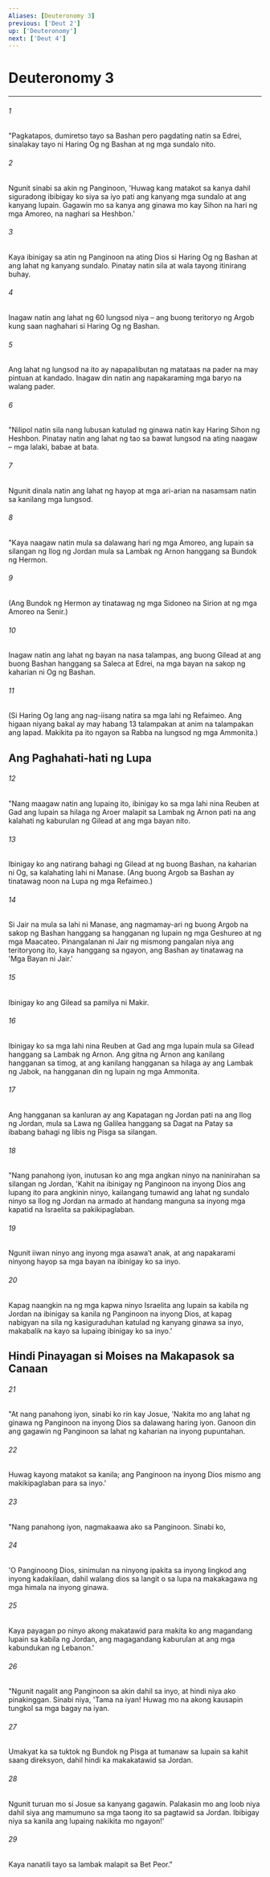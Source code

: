 ```yaml
---
Aliases: [Deuteronomy 3]
previous: ['Deut 2']
up: ['Deuteronomy']
next: ['Deut 4']
---
```

# Deuteronomy 3

***

###### 1
"Pagkatapos, dumiretso tayo sa Bashan pero pagdating natin sa Edrei, sinalakay tayo ni Haring Og ng Bashan at ng mga sundalo nito. 

###### 2
Ngunit sinabi sa akin ng Panginoon, 'Huwag kang matakot sa kanya dahil siguradong ibibigay ko siya sa iyo pati ang kanyang mga sundalo at ang kanyang lupain. Gagawin mo sa kanya ang ginawa mo kay Sihon na hari ng mga Amoreo, na naghari sa Heshbon.' 

###### 3
Kaya ibinigay sa atin ng Panginoon na ating Dios si Haring Og ng Bashan at ang lahat ng kanyang sundalo. Pinatay natin sila at wala tayong itinirang buhay. 

###### 4
Inagaw natin ang lahat ng 60 lungsod niya – ang buong teritoryo ng Argob kung saan naghahari si Haring Og ng Bashan. 

###### 5
Ang lahat ng lungsod na ito ay napapalibutan ng matataas na pader na may pintuan at kandado. Inagaw din natin ang napakaraming mga baryo na walang pader. 

###### 6
"Nilipol natin sila nang lubusan katulad ng ginawa natin kay Haring Sihon ng Heshbon. Pinatay natin ang lahat ng tao sa bawat lungsod na ating naagaw – mga lalaki, babae at bata. 

###### 7
Ngunit dinala natin ang lahat ng hayop at mga ari-arian na nasamsam natin sa kanilang mga lungsod. 

###### 8
"Kaya naagaw natin mula sa dalawang hari ng mga Amoreo, ang lupain sa silangan ng Ilog ng Jordan mula sa Lambak ng Arnon hanggang sa Bundok ng Hermon. 

###### 9
(Ang Bundok ng Hermon ay tinatawag ng mga Sidoneo na Sirion at ng mga Amoreo na Senir.) 

###### 10
Inagaw natin ang lahat ng bayan na nasa talampas, ang buong Gilead at ang buong Bashan hanggang sa Saleca at Edrei, na mga bayan na sakop ng kaharian ni Og ng Bashan. 

###### 11
(Si Haring Og lang ang nag-iisang natira sa mga lahi ng Refaimeo. Ang higaan niyang bakal ay may habang 13 talampakan at anim na talampakan ang lapad. Makikita pa ito ngayon sa Rabba na lungsod ng mga Ammonita.) 

## Ang Paghahati-hati ng Lupa 

###### 12
"Nang maagaw natin ang lupaing ito, ibinigay ko sa mga lahi nina Reuben at Gad ang lupain sa hilaga ng Aroer malapit sa Lambak ng Arnon pati na ang kalahati ng kaburulan ng Gilead at ang mga bayan nito. 

###### 13
Ibinigay ko ang natirang bahagi ng Gilead at ng buong Bashan, na kaharian ni Og, sa kalahating lahi ni Manase. (Ang buong Argob sa Bashan ay tinatawag noon na Lupa ng mga Refaimeo.) 

###### 14
Si Jair na mula sa lahi ni Manase, ang nagmamay-ari ng buong Argob na sakop ng Bashan hanggang sa hangganan ng lupain ng mga Geshureo at ng mga Maacateo. Pinangalanan ni Jair ng mismong pangalan niya ang teritoryong ito, kaya hanggang sa ngayon, ang Bashan ay tinatawag na 'Mga Bayan ni Jair.' 

###### 15
Ibinigay ko ang Gilead sa pamilya ni Makir. 

###### 16
Ibinigay ko sa mga lahi nina Reuben at Gad ang mga lupain mula sa Gilead hanggang sa Lambak ng Arnon. Ang gitna ng Arnon ang kanilang hangganan sa timog, at ang kanilang hangganan sa hilaga ay ang Lambak ng Jabok, na hangganan din ng lupain ng mga Ammonita. 

###### 17
Ang hangganan sa kanluran ay ang Kapatagan ng Jordan pati na ang Ilog ng Jordan, mula sa Lawa ng Galilea hanggang sa Dagat na Patay sa ibabang bahagi ng libis ng Pisga sa silangan. 

###### 18
"Nang panahong iyon, inutusan ko ang mga angkan ninyo na naninirahan sa silangan ng Jordan, 'Kahit na ibinigay ng Panginoon na inyong Dios ang lupang ito para angkinin ninyo, kailangang tumawid ang lahat ng sundalo ninyo sa Ilog ng Jordan na armado at handang manguna sa inyong mga kapatid na Israelita sa pakikipaglaban. 

###### 19
Ngunit iiwan ninyo ang inyong mga asawaʼt anak, at ang napakarami ninyong hayop sa mga bayan na ibinigay ko sa inyo. 

###### 20
Kapag naangkin na ng mga kapwa ninyo Israelita ang lupain sa kabila ng Jordan na ibinigay sa kanila ng Panginoon na inyong Dios, at kapag nabigyan na sila ng kasiguraduhan katulad ng kanyang ginawa sa inyo, makabalik na kayo sa lupaing ibinigay ko sa inyo.' 

## Hindi Pinayagan si Moises na Makapasok sa Canaan 

###### 21
"At nang panahong iyon, sinabi ko rin kay Josue, 'Nakita mo ang lahat ng ginawa ng Panginoon na inyong Dios sa dalawang haring iyon. Ganoon din ang gagawin ng Panginoon sa lahat ng kaharian na inyong pupuntahan. 

###### 22
Huwag kayong matakot sa kanila; ang Panginoon na inyong Dios mismo ang makikipaglaban para sa inyo.' 

###### 23
"Nang panahong iyon, nagmakaawa ako sa Panginoon. Sinabi ko, 

###### 24
'O Panginoong Dios, sinimulan na ninyong ipakita sa inyong lingkod ang inyong kadakilaan, dahil walang dios sa langit o sa lupa na makakagawa ng mga himala na inyong ginawa. 

###### 25
Kaya payagan po ninyo akong makatawid para makita ko ang magandang lupain sa kabila ng Jordan, ang magagandang kaburulan at ang mga kabundukan ng Lebanon.' 

###### 26
"Ngunit nagalit ang Panginoon sa akin dahil sa inyo, at hindi niya ako pinakinggan. Sinabi niya, 'Tama na iyan! Huwag mo na akong kausapin tungkol sa mga bagay na iyan. 

###### 27
Umakyat ka sa tuktok ng Bundok ng Pisga at tumanaw sa lupain sa kahit saang direksyon, dahil hindi ka makakatawid sa Jordan. 

###### 28
Ngunit turuan mo si Josue sa kanyang gagawin. Palakasin mo ang loob niya dahil siya ang mamumuno sa mga taong ito sa pagtawid sa Jordan. Ibibigay niya sa kanila ang lupaing nakikita mo ngayon!' 

###### 29
Kaya nanatili tayo sa lambak malapit sa Bet Peor."
